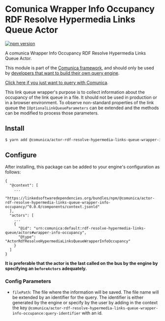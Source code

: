 # Comunica Wrapper Info Occupancy RDF Resolve Hypermedia Links Queue Actor

[![npm version](https://badge.fury.io/js/%40comunica%2Factor-rdf-resolve-hypermedia-links-queue-wrapper-info-occupancy.svg)](https://www.npmjs.com/package/@comunica/actor-rdf-resolve-hypermedia-links-queue-wrapper-info-occupancy)

A comunica Wrapper Info Occupancy RDF Resolve Hypermedia Links Queue Actor.

This module is part of the [Comunica framework](https://github.com/comunica/comunica),
and should only be used by [developers that want to build their own query engine](https://comunica.dev/docs/modify/).

[Click here if you just want to query with Comunica](https://comunica.dev/docs/query/).

This link queue wrapper's purpose is to collect information about the occupancy of the link queue in a file.
It should not be used in production or in a browser environment.
To observe non-standard properties of the link queue the `IOptionalLinkQueueParameters` can be extended and the methods can be modified to process those parameters.
## Install

```bash
$ yarn add @comunica/actor-rdf-resolve-hypermedia-links-queue-wrapper-info-occupancy
```

## Configure

After installing, this package can be added to your engine's configuration as follows:
```text
{
  "@context": [
    ...
    "https://linkedsoftwaredependencies.org/bundles/npm/@comunica/actor-rdf-resolve-hypermedia-links-queue-wrapper-info-occupancy/^0.0.0/components/context.jsonld"
  ],
  "actors": [
    ...
    {
      "@id": "urn:comunica:default:rdf-resolve-hypermedia-links-queue/actors#wrapper-info-occupancy",
      "@type": "ActorRdfResolveHypermediaLinksQueueWrapperInfoOccupancy"
    }
  ]
}
```
**It is preferable that the actor is the last called on the bus by the engine by specifying an `beforeActors` adequately.**
### Config Parameters

* `filePath`: The file where the information will be saved.
The file name will be extended by an identifier for the query.
The identifier is either generated by the engine or specify by the user by adding in the
context the key `@comunica/actor-rdf-resolve-hypermedia-links-queue-wrapper-info-occupance:query-identifier`
with an id.
